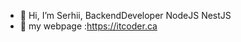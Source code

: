 - 👋 Hi, I’m Serhii, BackendDeveloper
NodeJS NestJS
- 👀 my webpage :https://itcoder.ca

<!---
vladimirovsk/vladimirovsk is a ✨ special ✨ repository because its `README.md` (this file) appears on your GitHub profile.
You can click the Preview link to take a look at your changes.
--->
